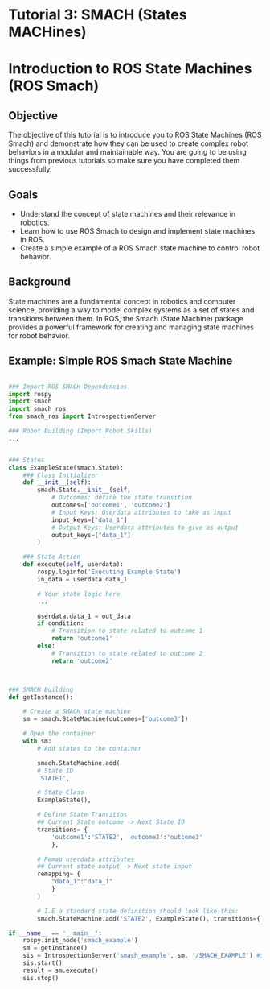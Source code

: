 # Tutorial 3: SMACH (States MACHines)

# Introduction to ROS State Machines (ROS Smach)

## Objective
The objective of this tutorial is to introduce you to ROS State Machines (ROS Smach) and demonstrate how they can be used to create complex robot behaviors in a modular and maintainable way. You are going to be using things from previous tutorials so make sure you have completed them successfully.

## Goals
- Understand the concept of state machines and their relevance in robotics.
- Learn how to use ROS Smach to design and implement state machines in ROS.
- Create a simple example of a ROS Smach state machine to control robot behavior.

## Background
State machines are a fundamental concept in robotics and computer science, providing a way to model complex systems as a set of states and transitions between them. In ROS, the Smach (State Machine) package provides a powerful framework for creating and managing state machines for robot behavior.

## Example: Simple ROS Smach State Machine
```python

### Import ROS SMACH Dependencies
import rospy
import smach
import smach_ros
from smach_ros import IntrospectionServer

### Robot Building (Import Robot Skills)
... 


### States
class ExampleState(smach.State):
    ### Class Initializer
    def __init__(self):
        smach.State.__init__(self,
            # Outcomes: define the state transition
            outcomes=['outcome1', 'outcome2']
            # Input Keys: Userdata attributes to take as input
            input_keys=["data_1"]
            # Output Keys: Userdata attributes to give as output
            output_keys=["data_1"]
        )

    ### State Action
    def execute(self, userdata):
        rospy.loginfo('Executing Example State')
        in_data = userdata.data_1

        # Your state logic here
        ...

        userdata.data_1 = out_data
        if condition:
            # Transition to state related to outcome 1
            return 'outcome1'  
        else:
            # Transition to state related to outcome 2
            return 'outcome2'



### SMACH Building
def getInstance():

    # Create a SMACH state machine
    sm = smach.StateMachine(outcomes=['outcome3'])

    # Open the container
    with sm:
        # Add states to the container

        smach.StateMachine.add(
        # State ID
        'STATE1', 

        # State Class
        ExampleState(), 

        # Define State Transitios
        ## Current State outcome -> Next State ID
        transitions= {
            'outcome1':'STATE2', 'outcome2':'outcome3'
            },

        # Remap userdata attributes 
        ## Current state output -> Next state input
        remapping= {
            "data_1":"data_1"
            }
        )

        # I.E a standard state definition should look like this:
        smach.StateMachine.add('STATE2', ExampleState(), transitions={'outcome1':'STATE1', 'outcome2':'outcome3'},remapping={"data_1":"data_1"})

if __name__ == '__main__':
    rospy.init_node('smach_example')
    sm = getInstance()
    sis = IntrospectionServer('smach_example', sm, '/SMACH_EXAMPLE') #Smach Viewer
    sis.start()
    result = sm.execute()
    sis.stop()